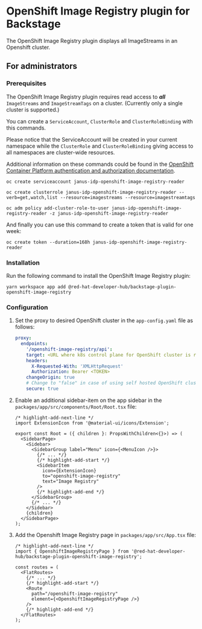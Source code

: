 # OpenShift Image Registry plugin for Backstage

The OpenShift Image Registry plugin displays all ImageStreams in an Openshift cluster.

## For administrators

### Prerequisites

The OpenShift Image Registry plugin requires read access to **_all_** `ImageStreams` and `ImageStreamTags` on a cluster. (Currently only a single cluster is supported.)

You can create a `ServiceAccount`, `ClusterRole` and `ClusterRoleBinding` with this commands.

Please notice that the ServiceAccount will be created in your current namespace while the `ClusterRole` and `ClusterRoleBinding` giving access to all namespaces are cluster-wide resources.

Additional information on these commands could be found in the [OpenShift Container Platform authentication and authorization documentation](https://docs.openshift.com/container-platform/latest/authentication/index.html).

```console
oc create serviceaccount janus-idp-openshift-image-registry-reader

oc create clusterrole janus-idp-openshift-image-registry-reader --verb=get,watch,list --resource=imagestreams --resource=imagestreamtags

oc adm policy add-cluster-role-to-user janus-idp-openshift-image-registry-reader -z janus-idp-openshift-image-registry-reader
```

And finally you can use this command to create a token that is valid for one week:

```console
oc create token --duration=168h janus-idp-openshift-image-registry-reader
```

### Installation

Run the following command to install the OpenShift Image Registry plugin:

```console
yarn workspace app add @red-hat-developer-hub/backstage-plugin-openshift-image-registry
```

### Configuration

1. Set the proxy to desired OpenShift cluster in the `app-config.yaml` file as follows:

   ```yaml title="app-config.yaml"
   proxy:
     endpoints:
       '/openshift-image-registry/api':
       target: <URL where k8s control plane for OpenShift cluster is running>
       headers:
         X-Requested-With: 'XMLHttpRequest'
         Authorization: Bearer <TOKEN>
       changeOrigin: true
       # Change to "false" in case of using self hosted OpenShift cluster with a self-signed certificate
       secure: true
   ```

2. Enable an additional sidebar-item on the app sidebar in the `packages/app/src/components/Root/Root.tsx` file:

   ```tsx title="packages/app/src/components/Root/Root.tsx"
   /* highlight-add-next-line */
   import ExtensionIcon from '@material-ui/icons/Extension';

   export const Root = ({ children }: PropsWithChildren<{}>) => (
     <SidebarPage>
       <Sidebar>
         <SidebarGroup label="Menu" icon={<MenuIcon />}>
           {/* ... */}
           {/* highlight-add-start */}
           <SidebarItem
             icon={ExtensionIcon}
             to="openshift-image-registry"
             text="Image Registry"
           />
           {/* highlight-add-end */}
         </SidebarGroup>
         {/* ... */}
       </Sidebar>
       {children}
     </SidebarPage>
   );
   ```

3. Add the Openshift Image Registry page in `packages/app/src/App.tsx` file:

   ```tsx title="packages/app/src/App.tsx"
   /* highlight-add-next-line */
   import { OpenshiftImageRegistryPage } from '@red-hat-developer-hub/backstage-plugin-openshift-image-registry';

   const routes = (
     <FlatRoutes>
       {/* ... */}
       {/* highlight-add-start */}
       <Route
         path="/openshift-image-registry"
         element={<OpenshiftImageRegistryPage />}
       />
       {/* highlight-add-end */}
     </FlatRoutes>
   );
   ```
